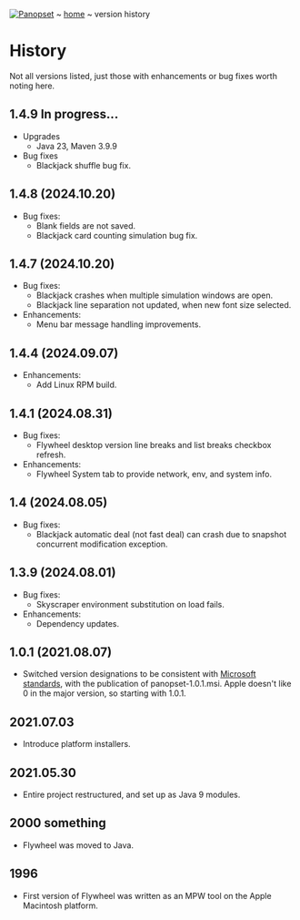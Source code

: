 [![Panopset](https://panopset.com/images/panopset.png)](https://panopset.com) ~ [home](../README.md) ~ version history

# History

Not all versions listed, just those with enhancements or bug fixes worth noting here.

## 1.4.9 In progress...
* Upgrades
  * Java 23, Maven 3.9.9
* Bug fixes
  * Blackjack shuffle bug fix.

## 1.4.8 (2024.10.20)
* Bug fixes:
  * Blank fields are not saved.
  * Blackjack card counting simulation bug fix.

## 1.4.7 (2024.10.20)
* Bug fixes:
  * Blackjack crashes when multiple simulation windows are open.
  * Blackjack line separation not updated, when new font size selected.
* Enhancements:
  * Menu bar message handling improvements.

## 1.4.4 (2024.09.07)
* Enhancements:
  * Add Linux RPM build.

## 1.4.1 (2024.08.31)
* Bug fixes:
  * Flywheel desktop version line breaks and list breaks checkbox refresh.
* Enhancements:
  * Flywheel System tab to provide network, env, and system info. 

## 1.4 (2024.08.05)
* Bug fixes:
  * Blackjack automatic deal (not fast deal) can crash due to snapshot concurrent modification exception. 

## 1.3.9 (2024.08.01)
* Bug fixes:
  * Skyscraper environment substitution on load fails.
* Enhancements:
  * Dependency updates.

## 1.0.1 (2021.08.07)
* Switched version designations to be consistent with
[Microsoft standards](https://msdn.microsoft.com/en-us/library/aa370859%28v=VS.85%29.aspx), 
with the publication of panopset-1.0.1.msi.  Apple doesn't like 0 in the major version, so starting with 1.0.1.

## 2021.07.03
* Introduce platform installers.

## 2021.05.30
* Entire project restructured, and set up as Java 9 modules.

## 2000 something
* Flywheel was moved to Java.

## 1996
* First version of Flywheel was written as an MPW tool on the Apple Macintosh platform.
